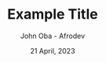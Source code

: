 ---
title: 'Example Title'
featured_image: "/images/practical-guide-to-static-site-generation-with-nextjs.webp"
draft: true
og_image: https://res.cloudinary.com/dpq6dieap/image/upload/c_scale,q_100,w_532/v1679672937/og-images/deploying-one-contract-address-across-chains_m1vcmh.jpg
description: Build a low cost blog with NextJs and Wordpress API
author: John Oba - Afrodev
date: 21 April, 2023
read_time: 1 min

---